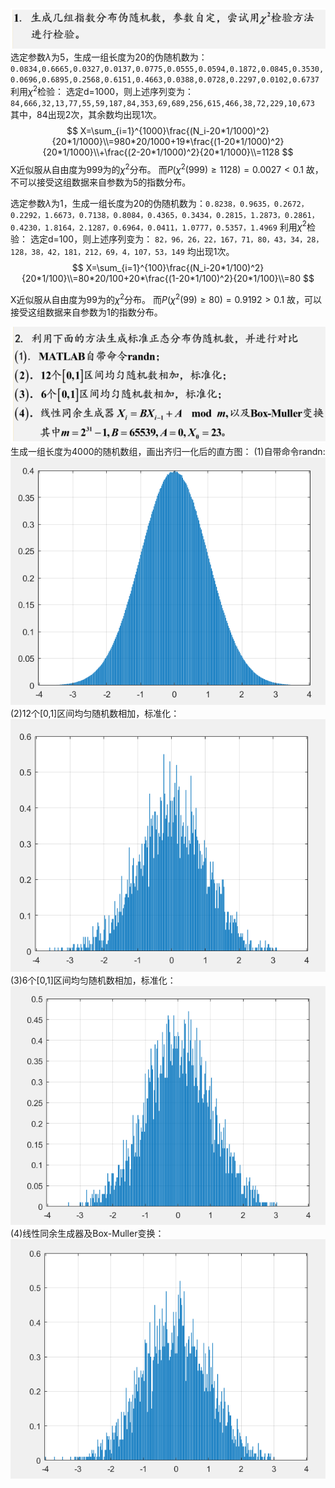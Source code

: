 ![](image/2021-06-02-01-22-58.png)
选定参数$\lambda$为5，生成一组长度为20的伪随机数为：`0.0834,0.6665,0.0327,0.0137,0.0775,0.0555,0.0594,0.1872,0.0845,0.3530,0.0696,0.6895,0.2568,0.6151,0.4663,0.0388,0.0728,0.2297,0.0102,0.6737`
利用$\chi^2$检验：
选定d=1000，则上述序列变为：
`84,666,32,13,77,55,59,187,84,353,69,689,256,615,466,38,72,229,10,673`
其中，84出现2次，其余数均出现1次。
$$
X=\sum_{i=1}^{1000}\frac{(N_i-20*1/1000)^2}{20*1/1000}\\=980*20/1000+19*\frac{(1-20*1/1000)^2}{20*1/1000}\\+\frac{(2-20*1/1000)^2}{20*1/1000}\\=1128
$$
X近似服从自由度为999为的$\chi^2$分布。
而$P(\chi^2(999)\geq 1128)=0.0027<0.1$
故，不可以接受这组数据来自参数为5的指数分布。

选定参数$\lambda$为1，生成一组长度为20的伪随机数为：`0.8238，0.9635，0.2672，0.2292，1.6673，0.7138，0.8084，0.4365，0.3434，0.2815，1.2873，0.2861，0.4230，1.8164，2.1287，0.6964，0.0411，1.0777，0.5357，1.4969`
利用$\chi^2$检验：
选定d=100，则上述序列变为：
`82，96，26，22，167，71，80，43，34，28，128，38，42，181，212，69，4，107，53，149`
均出现1次。
$$
X=\sum_{i=1}^{100}\frac{(N_i-20*1/100)^2}{20*1/100}\\=80*20/100+20*\frac{(1-20*1/100)^2}{20*1/100}\\=80
$$

X近似服从自由度为99为的$\chi^2$分布。
而$P(\chi^2(99)\geq 80)=0.9192>0.1$
故，可以接受这组数据来自参数为1的指数分布。

![](image/2021-06-02-03-07-46.png)
生成一组长度为4000的随机数组，画出齐归一化后的直方图：
(1)自带命令randn:
![](image/2021-06-02-04-06-07.png)
(2)12个[0,1]区间均匀随机数相加，标准化：
![](image/2021-06-02-04-06-54.png)
(3)6个[0,1]区间均匀随机数相加，标准化：
![](image/2021-06-02-04-07-27.png)
(4)线性同余生成器及Box-Muller变换：
![](image/2021-06-02-04-08-05.png)
